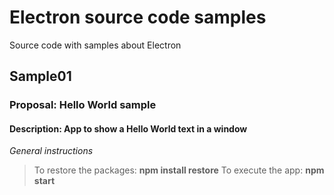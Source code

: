# Electron source code samples
Source code with samples about Electron

## Sample01
### Proposal: Hello World sample
#### Description: App to show a Hello World text in a window
*General instructions*
> To restore the packages:
> **npm install restore**
> To execute the app:
> **npm start**
